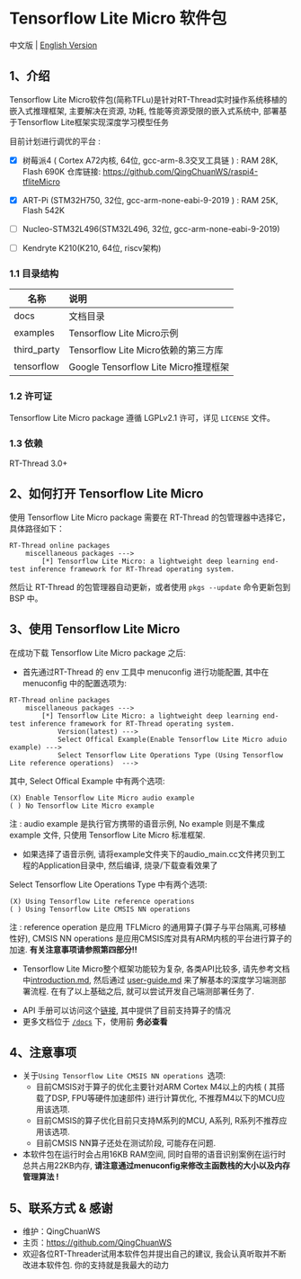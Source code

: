 # Tensorflow Lite Micro 软件包

中文版 | [English Version](./README_en.md)

## 1、介绍

Tensorflow Lite Micro软件包(简称TFLu)是针对RT-Thread实时操作系统移植的嵌入式推理框架, 主要解决在资源, 功耗, 性能等资源受限的嵌入式系统中, 部署基于Tensorflow Lite框架实现深度学习模型任务

目前计划进行调优的平台 : 

- [x] 树莓派4 ( Cortex A72内核, 64位, gcc-arm-8.3交叉工具链 )  : RAM 28K, Flash 690K  仓库链接: https://github.com/QingChuanWS/raspi4-tfliteMicro

- [x] ART-Pi (STM32H750, 32位, gcc-arm-none-eabi-9-2019 ) : RAM 25K, Flash 542K

- [ ] Nucleo-STM32L496(STM32L496, 32位, gcc-arm-none-eabi-9-2019)

- [ ] Kendryte K210(K210, 64位, riscv架构)

### 1.1 目录结构

| 名称 | 说明 |
| ---- | :--- |
| docs  | 文档目录 |
| examples | Tensorflow Lite Micro示例 |
| third_party | Tensorflow Lite Micro依赖的第三方库 |
| tensorflow | Google Tensorflow Lite Micro推理框架 |

### 1.2 许可证

Tensorflow Lite Micro package 遵循 LGPLv2.1 许可，详见 `LICENSE` 文件。

### 1.3 依赖

RT-Thread 3.0+

## 2、如何打开 Tensorflow Lite Micro

使用 Tensorflow Lite Micro package 需要在 RT-Thread 的包管理器中选择它，具体路径如下：

```
RT-Thread online packages
    miscellaneous packages --->
        [*] Tensorflow Lite Micro: a lightweight deep learning end-test inference framework for RT-Thread operating system.
```

然后让 RT-Thread 的包管理器自动更新，或者使用 `pkgs --update` 命令更新包到 BSP 中。

## 3、使用 Tensorflow Lite Micro

在成功下载 Tensorflow Lite Micro package 之后:

- 首先通过RT-Thread 的 env 工具中 menuconfig 进行功能配置, 其中在 menuconfig 中的配置选项为:

```
RT-Thread online packages
    miscellaneous packages --->
        [*] Tensorflow Lite Micro: a lightweight deep learning end-test inference framework for RT-Thread operating system.
            Version(latest) --->
            Select Offical Example(Enable Tensorflow Lite Micro aduio example) --->
            Select Tensorflow Lite Operations Type (Using Tensorflow Lite reference operations)  --->
```

其中, Select Offical Example 中有两个选项:

```
(X) Enable Tensorflow Lite Micro audio example
( ) No Tensorflow Lite Micro example
```

注 : audio example 是执行官方携带的语音示例, No example 则是不集成 example 文件, 只使用 Tensorflow Lite Micro 标准框架. 

- 如果选择了语音示例, 请将example文件夹下的audio_main.cc文件拷贝到工程的Application目录中, 然后编译, 烧录/下载查看效果了

Select Tensorflow Lite Operations Type 中有两个选项:

```
(X) Using Tensorflow Lite reference operations
( ) Using Tensorflow Lite CMSIS NN operations 
```

注 : reference operation 是应用 TFLMicro 的通用算子(算子与平台隔离,可移植性好),  CMSIS NN operations 是应用CMSIS库对具有ARM内核的平台进行算子的加速. **有关注意事项请参照第四部分!!**

- Tensorflow Lite Micro整个框架功能较为复杂, 各类API比较多, 请先参考文档中[introduction.md](introduction.md), 然后通过 [user-guide.md](user-guide.md) 来了解基本的深度学习端测部署流程. 在有了以上基础之后, 就可以尝试开发自己端测部署任务了.

*  API 手册可以访问这个[链接](docs/api.md), 其中提供了目前支持算子的情况
* 更多文档位于 [`/docs`](/docs) 下，使用前 **务必查看**

## 4、注意事项 

- 关于`Using Tensorflow Lite CMSIS NN operations `选项:
  - 目前CMSIS对于算子的优化主要针对ARM Cortex M4以上的内核 ( 其搭载了DSP, FPU等硬件加速部件) 进行计算优化, 不推荐M4以下的MCU应用该选项. 
  - 目前CMSIS的算子优化目前只支持M系列的MCU, A系列, R系列不推荐应用该选项.
  - 目前CMSIS NN算子还处在测试阶段, 可能存在问题.
- 本软件包在运行时会占用16KB RAM空间, 同时自带的语音识别案例在运行时总共占用22KB内存, **请注意通过menuconfig来修改主函数栈的大小以及内存管理算法 !**

## 5、联系方式 & 感谢

* 维护：QingChuanWS
* 主页：https://github.com/QingChuanWS
* 欢迎各位RT-Threader试用本软件包并提出自己的建议, 我会认真听取并不断改进本软件包. 你的支持就是我最大的动力
